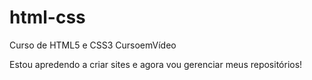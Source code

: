 # html-css
 Curso de HTML5 e CSS3 CursoemVídeo

 Estou apredendo a criar sites e agora vou gerenciar meus repositórios! 
